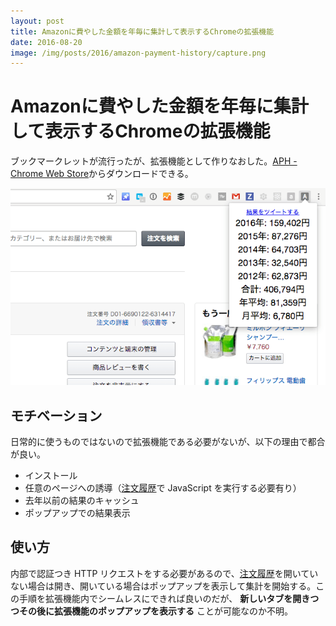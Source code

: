 ```yaml
---
layout: post
title: Amazonに費やした金額を年毎に集計して表示するChromeの拡張機能
date: 2016-08-20
image: /img/posts/2016/amazon-payment-history/capture.png
---
```


# Amazonに費やした金額を年毎に集計して表示するChromeの拡張機能

ブックマークレットが流行ったが、拡張機能として作りなおした。[APH - Chrome Web Store](https://chrome.google.com/webstore/detail/pgccjlmicdpgkbllgiafapgbnciodipb/related)からダウンロードできる。

![](/img/posts/2016/amazon-payment-history/capture.png)

## モチベーション

日常的に使うものではないので拡張機能である必要がないが、以下の理由で都合が良い。

- インストール
- 任意のページへの誘導（[注文履歴](https://www.amazon.co.jp/gp/css/order-history)で JavaScript を実行する必要有り）
- 去年以前の結果のキャッシュ
- ポップアップでの結果表示

## 使い方

内部で認証つき HTTP リクエストをする必要があるので、[注文履歴](https://www.amazon.co.jp/gp/css/order-history)を開いていない場合は開き、開いている場合はポップアップを表示して集計を開始する。この手順を拡張機能内でシームレスにできれば良いのだが、 **新しいタブを開きつつその後に拡張機能のポップアップを表示する** ことが可能なのか不明。
